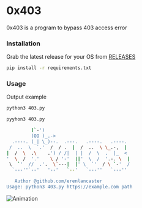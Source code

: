 # 0x403
0x403 is a program to bypass 403 access error

### Installation
Grab the latest release for your OS from [RELEASES](https://github.com/erenlancaster/0x403/releases)

```bash
pip install -r requirements.txt
```
### Usage
Output example

```bash
python3 403.py
```
```bash
pyyhon3 403.py

         (`-')
         (OO )_.->
  .----. (_| \_)--.  .---.   .----.   .----.
 /  ..  \  `.'  /  / .  |  /  ..  \ \_.-,  |
|  /  \  .\    .') / /|  | |  /  \  .  |_  <
'  \  /  '.'    \ / '-'  ||'  \  /  '.-. \  |
 \  `'  //  .'.  \`---|  |' \  `'  / \ `-'  /
  `---''`--'   '--'   `--'   `---''   `---''

   Author @github.com/erenlancaster
Usage: python3 403.py https://example.com path

```
![Animation](https://github.com/Erenlancaster/0x403/assets/50498704/9550e78e-5c01-440b-ae58-052e161ba117)

